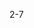 <!--
 * @Author: qixin qixin2@delant.com.cn
 * @Date: 2022-06-14 10:20:11
 * @LastEditors: qixin qixin2@delant.com.cn
 * @LastEditTime: 2022-06-14 10:20:17
 * @FilePath: /vue2-deep/第2章-数据驱动/2-7createElement/readme.md
 * @Description: 这是默认设置,请设置`customMade`, 打开koroFileHeader查看配置 进行设置: https://github.com/OBKoro1/koro1FileHeader/wiki/%E9%85%8D%E7%BD%AE
-->
2-7